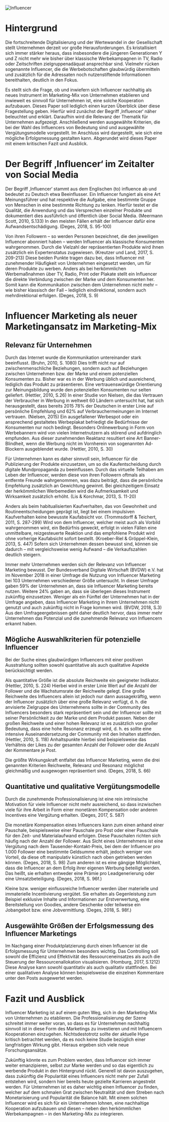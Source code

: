 ![Influencer](01.jpg)

# Hintergrund

Die fortschreitende Digitalisierung und der Wertewandel in der Gesellschaft stellt Unternehmen derzeit vor große Herausforderungen. Es kristallisiert sich immer stärker heraus, dass insbesondere die jüngeren Generationen Y und Z nicht mehr wie bisher über klassische Werbekampagnen in TV, Radio oder Zeitschriften zielgruppenadäquat ansprechbar sind. Vielmehr rücken sogenannte Influencer, die die Werbebotschaften glaubwürdig übermitteln und zusätzlich für die Adressaten noch nutzenstiftende Informationen bereithalten, deutlich in den Fokus.

Es stellt sich die Frage, ob und inwiefern sich Influencer nachhaltig als neues Instrument im Marketing-Mix von Unternehmen etablieren und inwieweit es sinnvoll für Unternehmen ist, eine solche Kooperation aufzubauen. Dieses Paper soll lediglich einen kurzen Überblick über diese Fragestellung geben. Hierfür wird zunächst der Begriff ‚Influencer‘ näher beleuchtet und erklärt. Daraufhin wird die Relevanz der Thematik für Unternehmen aufgezeigt. Anschließend werden ausgewählte Kriterien, die bei der Wahl des Influencers von Bedeutung sind und ausgewählte Vergütungsmodelle vorgestellt. Im Anschluss wird dargestellt, wie sich eine mögliche Erfolgsmessung gestalten kann. Abgerundet wird dieses Paper mit einem kritischen Fazit und Ausblick.

# Der Begriff ‚Influencer‘ im Zeitalter von Social Media

Der Begriff ‚Influencer‘ stammt aus dem Englischen (to) influence ab und bedeutet zu Deutsch etwa Beeinflusser. Ein Influencer fungiert als eine Art Meinungsführer und hat respektive die Aufgabe, eine bestimmte Gruppe von Menschen in eine bestimmte Richtung zu lenken. Hierfür testet er die Qualität, die Anwendung und das Versprechen einzelner Produkte und dokumentiert dies ausführlich und öffentlich über Social Media. (Meermann Scott, 2010, S.133) In den meisten Fällen erhält der Influencer dafür eine Aufwandsentschädigung. (Deges, 2018, S. 95-100)

Von ihren Followern – so werden Personen bezeichnet, die den jeweiligen Influencer abonniert haben – werden Influencer als klassische Konsumenten wahrgenommen. Durch die Vielzahl der repräsentierten Produkte wird ihnen zusätzlich ein Expertenstatus zugewiesen. (Kreutzer und Land, 2017, S. 209-213) Diese beiden Punkte tragen dazu bei, dass Influencer mit zunehmender Häufigkeit von Unternehmen eingesetzt werden, um für deren Produkte zu werben. Anders als bei herkömmlichen Werbemaßnahmen über TV, Radio, Print oder Plakate stellt ein Influencer die direkte Verbindung zwischen der Marke und dem Konsumenten her. Somit kann die Kommunikation zwischen dem Unternehmen nicht mehr – wie bisher klassisch der Fall – lediglich eindirektional, sondern auch mehrdirektional erfolgen. (Deges, 2018, S. 9)

# Influencer Marketing als neuer Marketingansatz im Marketing-Mix

## Relevanz für Unternehmen

Durch das Internet wurde die Kommunikation untereinander stark beeinflusst. (Bruhn, 2010, S. 1080) Dies trifft nicht nur auf zwischenmenschliche Beziehungen, sondern auch auf Beziehungen zwischen Unternehmen bzw. der Marke und einem potenziellen Konsumenten zu. Bisher war es in der Werbung üblich und ausreichend, lediglich das Produkt zu präsentieren. Eine vertrauenswürdige Orientierung zur Meinungsbildung wurde den potenziellen Konsumenten nur selten geliefert. (Hettler, 2010, S.26) In einer Studie von Nielsen, die das Vertrauen der Verbraucher in Werbung in weltweit 60 Ländern untersucht hat, hat sich herausgestellt, dass bereits 2015 78% der Deutschen in erster Linie auf persönliche Empfehlung und 62% auf Verbrauchermeinungen im Internet vertrauen. (Nielsen, 2015) Ein ausgefallener Werbespot oder ein ansprechend gestaltetes Werbeplakat befriedigt die Bedürfnisse der Konsumenten nur noch bedingt. Besonders Onlinewerbung in Form von Werbebannern wird von vielen Internetnutzern als störend und aufdringlich empfunden. Aus dieser zunehmenden Reaktanz resultiert eine Art Banner-Blindheit, wenn die Werbung nicht im Vornherein von sogenannten Ad-Blockern ausgeblendet wurde. (Hettler, 2010, S. 30)

Für Unternehmen kann es daher sinnvoll sein, Influencer für die Publizierung der Produkte einzusetzen, um so die Kaufentscheidung durch digitale Mundpropaganda zu beeinflussen. Durch das virtuelle Teilhaben am Leben der Influencer, werden diese von ihren Followern oftmals als entfernte Freunde wahrgenommen, was dazu beiträgt, dass die persönliche Empfehlung zusätzlich an Gewichtung gewinnt. Bei gleichzeitigem Einsatz der herkömmlichen Werbemedien wird die Aufmerksamkeit und Wirksamkeit zusätzlich erhöht. (Lis & Korchmar, 2013, S. 11-20)

Anders als beim habitualisierten Kaufverhalten, das von Gewohnheit und Routineentscheidungen geprägt ist, liegt bei einem impulsiven Kaufverhalten keine bewusste Kaufabsicht vor. (Trommsdorff & Teichert, 2011, S. 287-299) Wird von dem Influencer, welcher meist auch als Vorbild wahrgenommen wird, ein Bedürfnis geweckt, erfolgt in vielen Fällen eine unmittelbare, reizgesteuerte Reaktion und das empfohlene Produkt wird ohne vorherige Kaufabsicht sofort bestellt. (Kroeber-Riel & Gröppel-Klein, 2013, S. 447) Sofern sich Unternehmen dessen bewusst sind, können sie dadurch – mit vergleichsweise wenig Aufwand – die Verkaufszahlen deutlich steigern.

Immer mehr Unternehmen werden sich der Relevanz von Influencer Marketing bewusst. Der Bundesverband Digitale Wirtschaft (BVDW) e.V. hat im November 2018 in einer Umfrage die Nutzung von Influencer Marketing bei 103 Unternehmen verschiedener Größe untersucht. In dieser Umfrage gaben 59% der Unternehmen an, dass sie Influencer Marketing bereits nutzen. Weitere 24% gaben an, dass sie überlegen dieses Instrument zukünftig einzusetzen. Weniger als ein Fünftel der Unternehmen hat in der Umfrage angeben, dass Influencer Marketing in Ihrem Unternehmen nicht genutzt und auch zukünftig nicht in Frage kommen wird. (BVDW, 2018, S.3) Aus den Umfrageergebnissen geht daher deutlich hervor, dass immer mehr Unternehmen das Potenzial und die zunehmende Relevanz von Influencern erkannt haben.

## Mögliche Auswahlkriterien für potenzielle Influencer

Bei der Suche eines glaubwürdigen Influencers mit einer positiven Ausstrahlung sollten sowohl quantitative als auch qualitative Aspekte berücksichtigt werden.

Als quantitative Größe ist die absolute Reichweite ein geeigneter Indikator. (Hettler, 2010, S. 224) Hierbei wird in erster Linie Wert auf die Anzahl der Follower und die Wachstumsrate der Reichweite gelegt. Eine große Reichweite des Influencers allein ist jedoch nur dann aussagekräftig, wenn der Influencer zusätzlich über eine große Relevanz verfügt, d. h. die anvisierte Zielgruppe des Unternehmens sollte in der Community des Influencers besonders stark repräsentiert sein und der Influencer sollte mit seiner Persönlichkeit zu der Marke und dem Produkt passen. Neben der großen Reichweite und einer hohen Relevanz ist es zusätzlich von großer Bedeutung, dass eine hohe Resonanz erzeugt wird, d. h. es sollte eine intensive Auseinandersetzung der Community mit den Inhalten stattfinden. (Hettler, 2010, S. 118) Anhaltspunkte hierbei sind beispielsweise das Verhältnis der Likes zu der gesamten Anzahl der Follower oder die Anzahl der Kommentare je Post.

Die größte Wirkungskraft entfaltet das Influencer Marketing, wenn die drei genannten Kriterien Reichweite, Relevanz und Resonanz möglichst gleichmäßig und ausgewogen repräsentiert sind. (Deges, 2018, S. 66)

## Quantitative und qualitative Vergütungsmodelle

Durch die zunehmende Professionalisierung ist eine rein intrinsische Motivation für viele Influencer nicht mehr ausreichend, so dass inzwischen viele für ihre Arbeit in Form einer monetären Kompensation oder anderen Incentives eine Vergütung erhalten. (Deges, 2017, S. 587)

Die monetäre Kompensation eines Influencers kann zum einen anhand einer Pauschale, beispielsweise einer Pauschale pro Post oder einer Pauschale für den Zeit- und Materialaufwand erfolgen. Diese Pauschalen richten sich häufig nach der Anzahl der Follower. Aus Sicht eines Unternehmens ist eine Vergütung nach dem Tausender-Kontakt-Preis, bei dem der Influencer pro 1.000 Follower eine bestimmte Geldsumme erhält, jedoch weniger von Vorteil, da diese oft manipulativ künstlich nach oben getrieben werden können. (Deges, 2018, S. 98) Zum anderen ist es eine gängige Möglichkeit, dass die Influencer an dem Erfolg ihrer eigenen Werbung beteiligt werden. Das heißt, sie erhalten entweder eine Prämie pro Leadgenerierung oder eine Umsatzbeteiligung. (Deges, 2018, S. 96f.)

Kleine bzw. weniger einflussreiche Influencer werden über materielle und immaterielle Incentivierung vergütet. Sie erhalten als Gegenleistung zum Beispiel exklusive Inhalte und Informationen zur Erstverwertung, eine Bereitstellung von Goodies, andere Geschenke oder teilweise ein Jobangebot bzw. eine Jobvermittlung. (Deges, 2018, S. 98f.)

## Ausgewählte Größen der Erfolgsmessung des Influencer Marketings

Im Nachgang einer Produktplatzierung durch einen Influencer ist die Erfolgsmessung für Unternehmen besonders wichtig. Das Controlling soll sowohl die Effizienz und Effektivität des Ressourceneinsatzes als auch die Steuerung der Ressourcenallokation visualisieren. (Homburg, 2017, S.1212) Diese Analyse kann sowohl quantitativ als auch qualitativ stattfinden. Bei einer qualitativen Analyse können beispielsweise die einzelnen Kommentare unter den Posts ausgewertet werden.

# Fazit und Ausblick

Influencer Marketing ist auf einem guten Weg, sich in den Marketing-Mix von Unternehmen zu etablieren. Die Professionalisierung der Szene schreitet immer weiter voran, so dass es für Unternehmen nachhaltig sinnvoll ist in diese Form des Marketings zu investieren und mit Influencern Kooperationen einzugehen. Nichtsdestotrotz sollte der aktuelle Hype kritisch betrachtet werden, da es noch keine Studie bezüglich einer langfristigen Wirkung gibt. Hieraus ergeben sich viele neue Forschungsansätze.

Zukünftig könnte es zum Problem werden, dass Influencer sich immer weiter emanzipieren, selbst zur Marke werden und so das eigentlich zu werbende Produkt in den Hintergrund rückt. Generell ist davon auszugehen, dass zukünftig die Popularität eines Influencers nicht mehr per Zufall entstehen wird, sondern hier bereits heute gezielte Karrieren angestrebt werden. Für Unternehmen ist es daher wichtig einen Influencer zu finden, welcher auf dem schmalen Grat zwischen Neutralität und dem Streben nach Monetarisierung und Popularität die Balance hält. Mit einem solchen Influencer wird es sich für ein Unternehmen lohnen, eine nachhaltige Kooperation aufzubauen und diesen – neben den herkömmlichen Werbekampagnen – in den Marketing-Mix zu integrieren.

